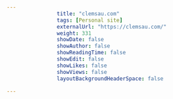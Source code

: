 ```yaml
---
                title: "clemsau.com"
                tags: [Personal site]
                externalUrl: "https://clemsau.com/"
                weight: 331
                showDate: false
                showAuthor: false
                showReadingTime: false
                showEdit: false
                showLikes: false
                showViews: false
                layoutBackgroundHeaderSpace: false
                
---
```

